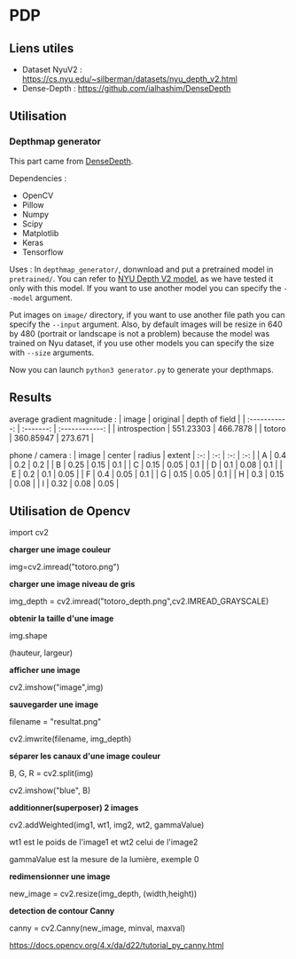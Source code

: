 # PDP

## Liens utiles

+ Dataset NyuV2 : https://cs.nyu.edu/~silberman/datasets/nyu_depth_v2.html
+ Dense-Depth : https://github.com/ialhashim/DenseDepth

## Utilisation 

### Depthmap generator

This part came from [DenseDepth](https://github.com/ialhashim/DenseDepth). 

Dependencies :
- OpenCV
- Pillow
- Numpy
- Scipy
- Matplotlib
- Keras
- Tensorflow

Uses : 
In `depthmap_generator/`, donwnload and put a pretrained model in `pretrained/`. You can refer to [NYU Depth V2 model](https://drive.google.com/file/d/19dfvGvDfCRYaqxVKypp1fRHwK7XtSjVu/view?usp=sharing), as we have tested it only with this model. If you want to use another model you can specify the `--model` argument. 

Put images on `image/` directory, if you want to use another file path you can specify the `--input` argument. 
Also, by default images will be resize in 640 by 480 (portrait or landscape is not a problem) because the model was trained on Nyu dataset, if you use other models you can specify the size with `--size` arguments.

Now you can launch `python3 generator.py` to generate your depthmaps. 

## Results 
average gradient magnitude :
|     image     | original  | depth of field |
| :-----------: | :-------: | :------------: |
| introspection | 551.23303 |    466.7878    |
|    totoro     | 360.85947 |    273.671     |

phone / camera :
| image | center | radius | extent
| :-: | :-: | :-: | :-: |
| A | 0.4 | 0.2 | 0.2 |
| B | 0.25 | 0.15 | 0.1 |
| C | 0.15 | 0.05 | 0.1 |
| D | 0.1 | 0.08 | 0.1 |
| E | 0.2 | 0.1 | 0.05 |
| F | 0.4 | 0.05 | 0.1 |
| G | 0.15 | 0.05 | 0.1 |
| H | 0.3 | 0.15 | 0.08 |
| I | 0.32 | 0.08 | 0.05 |

## Utilisation de Opencv
import cv2

**charger une image couleur**

img=cv2.imread("totoro.png")

**charger une image niveau de gris**

img_depth = cv2.imread("totoro_depth.png",cv2.IMREAD_GRAYSCALE)

**obtenir la taille d'une image**

img.shape

(hauteur, largeur)

**afficher une image**

cv2.imshow("image",img)

**sauvegarder une image**

filename = "resultat.png"

cv2.imwrite(filename, img_depth)

**séparer les canaux d'une image couleur**

B, G, R = cv2.split(img)

cv2.imshow("blue", B)

**additionner(superposer) 2 images**

cv2.addWeighted(img1, wt1, img2, wt2, gammaValue)

wt1 est le poids de l'image1 et wt2 celui de l'image2

gammaValue est la mesure de la lumière, exemple 0

**redimensionner une image**

new_image = cv2.resize(img_depth, (width,height))

**detection de contour Canny**

canny = cv2.Canny(new_image, minval, maxval)

https://docs.opencv.org/4.x/da/d22/tutorial_py_canny.html








